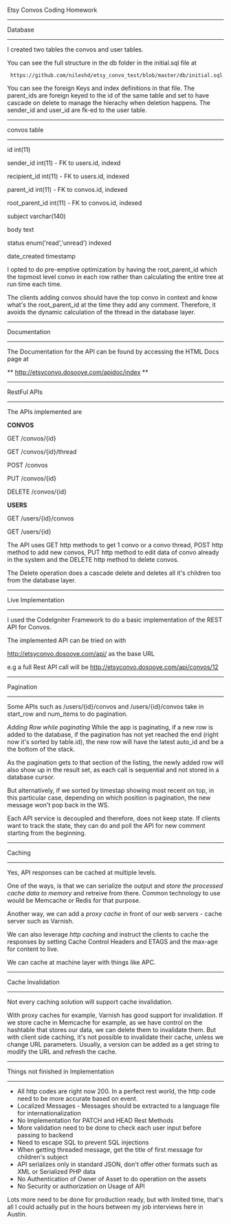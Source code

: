 Etsy Convos Coding Homework

*********
Database
*********

I created two tables the convos and user tables.

You can see the full structure in the db folder in the initial.sql file at 

     https://github.com/nileshd/etsy_convo_test/blob/master/db/initial.sql

You can see the foreign Keys and index definitions in that file. The parent_ids are foreign keyed to the id of the same table and set to have cascade on delete to manage the hierachy when deletion happens. The sender_id and user_id are fk-ed to the user table.

************
convos table
*************
   id  int(11)

   sender_id int(11)       - FK to users.id, indexd

   recipient_id int(11)    - FK to users.id, indexed

   parent_id int(11)       - FK to convos.id, indexed

   root_parent_id int(11)  - FK to convos.id, indexed

   subject varchar(140)

   body text

   status enum('read','unread')      indexed

   date_created timestamp


I opted to do pre-emptive optimization by having the root_parent_id which the topmost level convo in each row rather than calculating the entire tree at run time each time.

The clients adding convos should have the top convo in context and know what's the root_parent_id at the time they add any comment. Therefore, it avoids the dynamic calculation of the thread in the database layer.


**************
Documentation
*************

The Documentation for the API can be found by accessing the HTML Docs page at

** http://etsyconvo.dosooye.com/apidoc/index **

*************
RestFul APIs
*************

The APIs implemented are

**CONVOS**

GET /convos/{id}

GET /convos/{id}/thread

POST /convos

PUT /convos/{id}

DELETE /convos/{id}


**USERS**

GET /users/{id}/convos

GET /users/{id}

The API uses GET http methods to get 1 convo or a convo thread, POST http method to add new convos, PUT http method to edit data of convo already in the system and the DELETE http method to delete convos.

The Delete operation does a cascade delete and deletes all it's children too from the database layer.

*******************
Live Implementation
*******************

I used the CodeIgniter Framework to do a basic implementation of the REST API for Convos.

The implemented API can be tried on with

   http://etsyconvo.dosooye.com/api/ as the base URL

e.g a full Rest API call will be http://etsyconvo.dosooye.com/api/convos/12



**********
Pagination
***********
Some APIs such as /users/{id}/convos and /users/{id}/convos take in start_row and num_items to do pagination.


*Adding Row while paginating*
While the app is paginating, if a new row is added to the database, if the pagination has not yet reached the end (right now it's sorted by table.id), the new row will have the latest auto_id and be a the bottom of the stack.

As the pagination gets to that section of the listing, the newly added row will also show up in the result set, as each call is sequential and not stored in a database cursor.

But alternatively, if we sorted by timestap showing most recent on top, in this particular case, depending on which position is pagination, the new message won't pop back in the WS.

Each API service is decoupled and therefore, does not keep state. If clients want to track the state, they can do and poll the API for new comment starting from the beginning.

*******
Caching
*******

Yes, API responses can be cached at multiple levels.

One of the ways, is that we can serialize the output and *store the processed cache data to memory* and retreive from there. Common technology to use would be Memcache or Redis for that purpose.

Another way, we can add a *proxy cache* in front of our web servers - cache server such as Varnish.

We can also leverage *http caching* and instruct the clients to cache the responses by setting Cache Control Headers and ETAGS and the max-age for content to live.

We can cache at machine layer with things like APC.

*******************
Cache Invalidation
*******************
Not every caching solution will support cache invalidation.

With proxy caches for example, Varnish has good support for invalidation. If we store cache in Memcache for example, as we have control on the hashtable that stores our data, we can delete them to invalidate them. But with client side caching, it's not possible to invalidate their cache, unless we change URL parameters. Usually, a version can be added as a get string to modify the URL and refresh the cache.


**************************************
Things not finished in Implementation
**************************************
 * All http codes are right now 200. In a perfect rest world, the http code need to be more accurate based on event.
 * Localized Messages - Messages should be extracted to a language file for internationalization
 * No Implementation for PATCH and HEAD Rest Methods
 * More validation need to be done to check each user input before passing to backend
 * Need to escape SQL to prevent SQL injections
 * When getting threaded message, get the title of first message for children's subject
 * API serializes only in standard JSON, don't offer other formats such as XML or Serialized PHP data
 * No Authentication of Owner of Asset to do operation on the assets
 * No Security or authorization on Usage of API



 Lots more need to be done for production ready, but with limited time, that's all I could actually put in the hours between my job interviews here in Austin.
